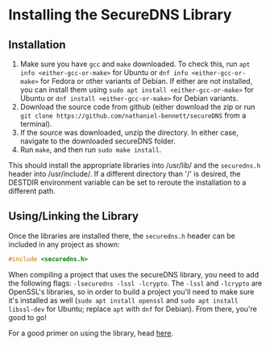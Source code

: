 # Installing the SecureDNS Library

## Installation
1. Make sure you have `gcc` and `make` downloaded. To check this, run 
`apt info <either-gcc-or-make>` for Ubuntu or `dnf info <either-gcc-or-make>` 
for Fedora or other variants of Debian. If either are not installed, you can 
install them using `sudo apt install <either-gcc-or-make>` for Ubuntu or 
`dnf install <either-gcc-or-make>` for Debian variants.    
2. Download the source code from github (either download the zip or run 
`git clone https://github.com/nathaniel-bennett/secureDNS` from a terminal). 
3. If the source was downloaded, unzip the directory. In either case, navigate 
to the downloaded secureDNS folder. 
4. Run `make`, and then run `sudo make install`. 

This should install the appropriate libraries into /usr/lib/ and the 
`securedns.h` header into /usr/include/. If a different directory than '/' is 
desired, the DESTDIR environment variable can be set to reroute the 
installation to a different path. 

## Using/Linking the Library
Once the libraries are installed there, the `securedns.h` header can be 
included in any project as shown:
```c
#include <securedns.h>
```
When compiling a project that uses the secureDNS library, you need to add the 
following flags: `-lsecuredns -lssl -lcrypto`. The `-lssl` and `-lcrypto` are 
OpenSSL's libraries, so in order to build a project you'll need to make sure 
it's installed as well (`sudo apt install openssl` and 
`sudo apt install libssl-dev` for Ubuntu; replace `apt` with `dnf` for Debian).
From there, you're good to go!

For a good primer on using the library, head [here](primer.md).
